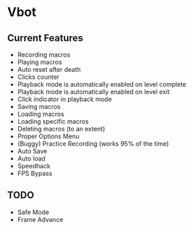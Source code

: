 # Vbot

## Current Features

- Recording macros
- Playing macros
- Auto reset after death
- Clicks counter
- Playback mode is automatically enabled on level complete
- Playback mode is automatically enabled on level exit
- Click indicator in playback mode
- Saving macros
- Loading macros
- Loading specific macros
- Deleting macros (to an extent)
- Proper Options Menu
- (Buggy) Practice Recording (works 95% of the time)
- Auto Save
- Auto load
- Speedhack
- FPS Bypass

## TODO

- Safe Mode
- Frame Advance
